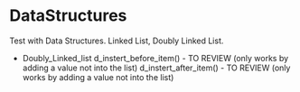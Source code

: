 # DataStructures
Test with Data Structures. Linked List, Doubly Linked List.

- Doubly_Linked_list 
d_instert_before_item() - TO REVIEW (only works by adding a value not into the list)
d_instert_after_item() - TO REVIEW (only works by adding a value not into the list)